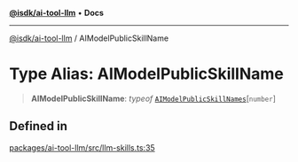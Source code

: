 [**@isdk/ai-tool-llm**](../README.md) • **Docs**

***

[@isdk/ai-tool-llm](../globals.md) / AIModelPublicSkillName

# Type Alias: AIModelPublicSkillName

> **AIModelPublicSkillName**: *typeof* [`AIModelPublicSkillNames`](../variables/AIModelPublicSkillNames.md)\[`number`\]

## Defined in

[packages/ai-tool-llm/src/llm-skills.ts:35](https://github.com/isdk/ai-tool-llm.js/blob/6dca0b043de83937d92e2b5f936238ef46f7ef86/src/llm-skills.ts#L35)

